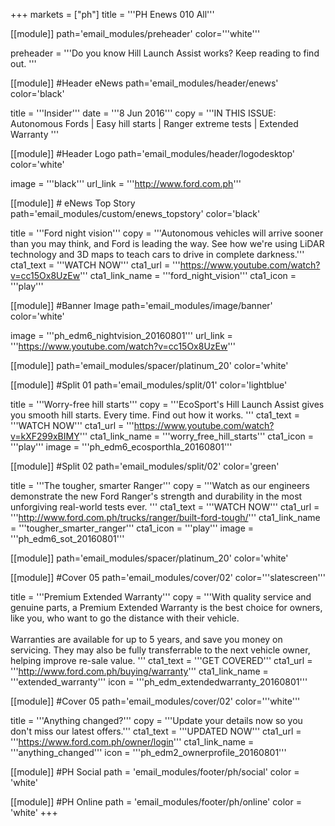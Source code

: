 +++
markets = ["ph"]
title = '''PH Enews 010 All'''

[[module]]
path='email_modules/preheader'
color='''white'''

preheader = '''Do you know Hill Launch Assist works? Keep reading to find out.  '''

[[module]] #Header eNews
path='email_modules/header/enews'
color='black'

  title = '''Insider'''
  date = '''8 Jun 2016'''
  copy = '''IN THIS ISSUE:<br />Autonomous Fords | Easy hill starts | Ranger extreme tests | Extended Warranty '''

[[module]] #Header Logo
path='email_modules/header/logodesktop'
color='white'

  image = '''black'''
  url_link = '''http://www.ford.com.ph'''

[[module]] # eNews Top Story
path='email_modules/custom/enews_topstory'
color='black'

  title = '''Ford night vision'''
  copy = '''Autonomous vehicles will arrive sooner than you may think, and Ford is leading the way. See how we're using LiDAR technology and 3D maps to teach cars to drive in complete darkness.'''
  cta1_text = '''WATCH NOW'''
  cta1_url = '''https://www.youtube.com/watch?v=cc15Ox8UzEw'''
  cta1_link_name = '''ford_night_vision'''
  cta1_icon = '''play'''

[[module]] #Banner Image
path='email_modules/image/banner'
color='white'

  image = '''ph_edm6_nightvision_20160801'''
  url_link = '''https://www.youtube.com/watch?v=cc15Ox8UzEw'''

[[module]]
path='email_modules/spacer/platinum_20'
color='white'

[[module]] #Split 01
path='email_modules/split/01'
color='lightblue'

  title = '''Worry-free hill starts'''
  copy = '''EcoSport's Hill Launch Assist gives you smooth hill starts. Every time. Find out how it works. '''
  cta1_text = '''WATCH NOW'''
  cta1_url = '''https://www.youtube.com/watch?v=kXF299xBIMY'''
  cta1_link_name = '''worry_free_hill_starts'''
  cta1_icon = '''play'''
  image = '''ph_edm6_ecosporthla_20160801'''
  
[[module]] #Split 02
path='email_modules/split/02'
color='green'

  title = '''The tougher, smarter Ranger'''
  copy = '''Watch as our engineers demonstrate the new Ford Ranger's strength and durability in the most unforgiving real-world tests ever. '''
  cta1_text = '''WATCH NOW'''
  cta1_url = '''http://www.ford.com.ph/trucks/ranger/built-ford-tough/'''
  cta1_link_name = '''tougher_smarter_ranger'''
  cta1_icon = '''play'''
  image = '''ph_edm6_sot_20160801'''

[[module]]
path='email_modules/spacer/platinum_20'
color='white'

[[module]] #Cover 05
path='email_modules/cover/02'
color='''slatescreen'''

  title = '''Premium Extended Warranty'''
  copy = '''With quality service and genuine parts, a Premium Extended Warranty is the best choice for owners, like you, who want to go the distance with their vehicle.<br /><br />Warranties are available for up to 5 years, and save you money on servicing. They may also be fully transferrable to the next vehicle owner, helping improve re-sale value. '''
  cta1_text = '''GET COVERED'''
  cta1_url = '''http://www.ford.com.ph/buying/warranty'''
  cta1_link_name = '''extended_warranty'''
  icon = '''ph_edm_extendedwarranty_20160801'''

[[module]] #Cover 05
path='email_modules/cover/02'
color='''white'''

  title = '''Anything changed?'''
  copy = '''Update your details now so you don't miss our latest offers.'''
  cta1_text = '''UPDATED NOW'''
  cta1_url = '''https://www.ford.com.ph/owner/login'''
  cta1_link_name = '''anything_changed'''
  icon = '''ph_edm2_ownerprofile_20160801'''

[[module]] #PH Social
path = 'email_modules/footer/ph/social'
color = 'white'

[[module]] #PH Online
path = 'email_modules/footer/ph/online'
color = 'white'
+++